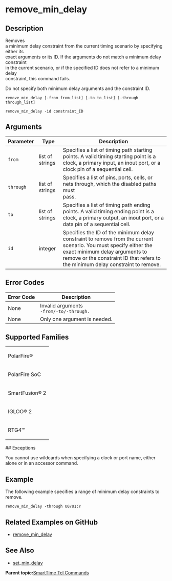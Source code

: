 # remove\_min\_delay

## Description

Removes<br /> a minimum delay constraint from the current timing scenario by specifying either its<br /> exact arguments or its ID. If the arguments do not match a minimum delay constraint<br /> in the current scenario, or if the specified ID does not refer to a minimum delay<br /> constraint, this command fails.

Do not specify both minimum delay arguments and the constraint ID.

```
remove_min_delay [-from from_list] [-to to_list] [-through through_list]
```

```
remove_min_delay -id constraint_ID
```

## Arguments

|Parameter|Type|Description|
|---------|----|-----------|
|`from`|list of strings|Specifies a list of timing path starting points. A valid timing starting point is a clock, a primary input, an inout port, or a clock pin of a sequential cell.|
|`through`|list of strings|Specifies a list of pins, ports, cells, or nets through, which the disabled paths must<br /> pass.|
|`to`|list of strings|Specifies a list of timing path ending points. A valid timing ending point is a clock, a primary output, an inout port, or a data pin of a sequential cell.|
|`id`|integer|Specifies the ID of the minimum delay constraint to remove from the current scenario. You must specify either the exact minimum delay arguments to remove or the constraint ID that refers to the minimum delay constraint to remove.|

## Error Codes

|Error Code|Description|
|----------|-----------|
|None|Invalid arguments<br /> `-from/-to/-through.`|
|None|Only one argument is needed.|

## Supported Families

<table id="GUID-56F9E300-6CAB-48D0-9D92-B4EC8F62D904"><tbody><tr><td>

PolarFire®

</td></tr><tr><td>

PolarFire SoC

</td></tr><tr><td>

SmartFusion® 2

</td></tr><tr><td>

IGLOO® 2

</td></tr><tr><td>

RTG4™

</td></tr></tbody>
</table>## Exceptions

You cannot use wildcards when specifying a clock or port name, either alone or in an accessor command.

## Example

The following example specifies a range of minimum delay constraints to remove.

```
remove_min_delay -through U0/U1:Y
```

## Related Examples on GitHub

-   [remove\_min\_delay](https://github.com/MicrochipTech/Libero-SoC-Design-Suite-Tcl-Examples/tree/basic_tcl_examples/SmartTime/remove_min_delay)

## See Also

-   [set\_min\_delay](GUID-244CC545-2A74-4548-8861-D493EAB878BA.md)

**Parent topic:**[SmartTime Tcl Commands](GUID-96623DD0-9D90-4AFA-90C3-B2BAEEE15670.md)

